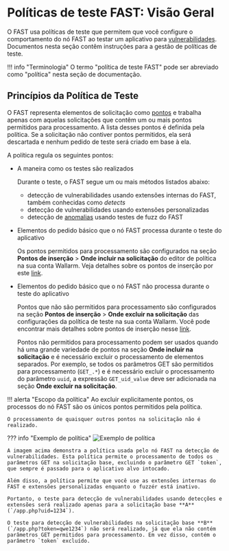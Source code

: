 [doc-insertion-points]:     insertion-points.md

[gl-vuln]:                  ../../terms-glossary.md#vulnerability
[gl-point]:                 ../../terms-glossary.md#point
[gl-anomaly]:               ../../terms-glossary.md#anomaly

# Políticas de teste FAST: Visão Geral

O FAST usa políticas de teste que permitem que você configure o comportamento do nó FAST ao testar um aplicativo para [vulnerabilidades][gl-vuln]. Documentos nesta seção contêm instruções para a gestão de políticas de teste.

!!! info "Terminologia"
    O termo "política de teste FAST" pode ser abreviado como "política" nesta seção de documentação.

## Princípios da Política de Teste

O FAST representa elementos de solicitação como [pontos][gl-point] e trabalha apenas com aquelas solicitações que contêm um ou mais pontos permitidos para processamento. A lista desses pontos é definida pela política. Se a solicitação não contiver pontos permitidos, ela será descartada e nenhum pedido de teste será criado em base à ela.

A política regula os seguintes pontos:

* A maneira como os testes são realizados

    Durante o teste, o FAST segue um ou mais métodos listados abaixo:

    * detecção de vulnerabilidades usando extensões internas do FAST, também conhecidas como *detects*
    * detecção de vulnerabilidades usando extensões personalizadas
    * detecção de [anomalias][gl-anomaly] usando testes de fuzz do FAST

* Elementos do pedido básico que o nó FAST processa durante o teste do aplicativo

    Os pontos permitidos para processamento são configurados na seção **Pontos de inserção** > **Onde incluir na solicitação** do editor de política na sua conta Wallarm. Veja detalhes sobre os pontos de inserção por este [link][doc-insertion-points].

* Elementos do pedido básico que o nó FAST não processa durante o teste do aplicativo

    Pontos que não são permitidos para processamento são configurados na seção **Pontos de inserção** > **Onde excluir na solicitação** das configurações da política de teste na sua conta Wallarm. Você pode encontrar mais detalhes sobre pontos de inserção nesse [link][doc-insertion-points].

    Pontos não permitidos para processamento podem ser usados quando há uma grande variedade de pontos na seção **Onde incluir na solicitação** e é necessário excluir o processamento de elementos separados. Por exemplo, se todos os parâmetros GET são permitidos para processamento (`GET_.*`) e é necessário excluir o processamento do parâmetro `uuid`, a expressão `GET_uid_value` deve ser adicionada na seção **Onde excluir na solicitação**.

!!! alerta "Escopo da política"
    Ao excluir explicitamente pontos, os processos do nó FAST são os únicos pontos permitidos pela política.
    
    O processamento de quaisquer outros pontos na solicitação não é realizado.

??? info "Exemplo de política"
    ![Exemplo de política](../../../images/fast/operations/common/test-policy/overview/policy-flow-example.png)

    A imagem acima demonstra a política usada pelo nó FAST na detecção de vulnerabilidades. Esta política permite o processamento de todos os parâmetros GET na solicitação base, excluindo o parâmetro GET `token`, que sempre é passado para o aplicativo alvo intocado.

    Além disso, a política permite que você use as extensões internas do FAST e extensões personalizadas enquanto o fuzzér está inativo.

    Portanto, o teste para detecção de vulnerabilidades usando detecções e extensões será realizado apenas para a solicitação base **A** (`/app.php?uid=1234`).

    O teste para detecção de vulnerabilidades na solicitação base **B** (`/app.php?token=qwe1234`) não será realizado, já que ela não contém parâmetros GET permitidos para processamento. Em vez disso, contém o parâmetro `token` excluído.